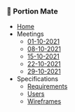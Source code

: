 <h3>🙌 Portion Mate</h3>

* [Home](home)
* Meetings
  * [01-10-2021](2021-10-01)
  * [08-10-2021](2021-10-08)
  * [15-10-2021](2021-10-15)
  * [22-10-2021](2021-10-22)
  * [29-10-2021](2021-10-29)
* Specifications
  * [Requirements](requirements)
  * [Users](users)
  * [Wireframes](wireframes)